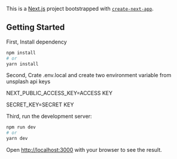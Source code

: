 This is a [Next.js](https://nextjs.org/) project bootstrapped with [`create-next-app`](https://github.com/vercel/next.js/tree/canary/packages/create-next-app).

## Getting Started

First, Install dependency

```bash
npm install
# or
yarn install
```

Second, Crate .env.local and create two environment variable from unsplash api keys

NEXT_PUBLIC_ACCESS_KEY=ACCESS KEY

SECRET_KEY=SECRET KEY

Third, run the development server:

```bash
npm run dev
# or
yarn dev
```

Open [http://localhost:3000](http://localhost:3000) with your browser to see the result.
